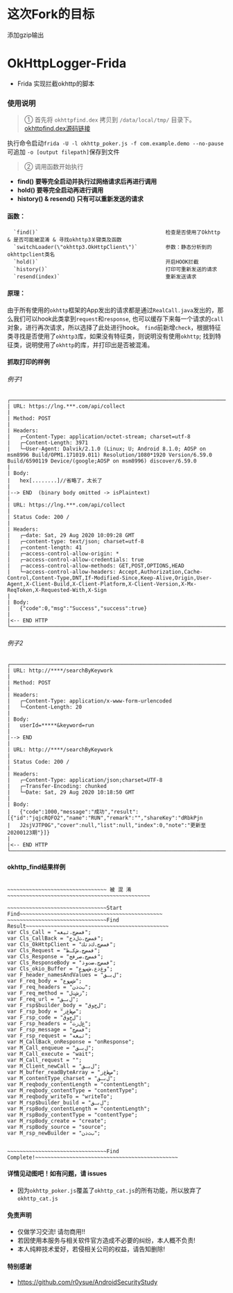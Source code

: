 # 这次Fork的目标
添加gzip输出

# OkHttpLogger-Frida
- Frida 实现拦截okhttp的脚本


### 使用说明

> ①  首先将 `okhttpfind.dex` 拷贝到 `/data/local/tmp/` 目录下。
>  [okhttpfind.dex源码链接](https://github.com/siyujie/okhttp_find)

执行命令启动`frida -U -l okhttp_poker.js -f com.example.demo --no-pause` 可追加 `-o [output filepath]`保存到文件

> ②  调用函数开始执行
-  **find() 要等完全启动并执行过网络请求后再进行调用**
-  **hold() 要等完全启动再进行调用**
-  **history() & resend() 只有可以重新发送的请求**

#### 函数：
```
  `find()`                                         检查是否使用了Okhttp & 是否可能被混淆 & 寻找okhttp3关键类及函数	
  `switchLoader(\"okhttp3.OkHttpClient\")`         参数：静态分析到的okhttpclient类名
  `hold()`                                         开启HOOK拦截
  `history()`                                      打印可重新发送的请求
  `resend(index)`                                  重新发送请求
```

#### 原理：
由于所有使用的`okhttp`框架的App发出的请求都是通过`RealCall.java`发出的，那么我们可以hook此类拿到`request`和`response`,
也可以缓存下来每一个请求的`call`对象，进行再次请求，所以选择了此处进行hook。
`find`前新增`check`，根据特征类寻找是否使用了`okhttp3`库，如果没有特征类，则说明没有使用`okhttp`;
找到特征类，说明使用了`okhttp`的库，并打印出是否被混淆。

#### 抓取打印的样例

###### 例子1
```
┌────────────────────────────────────────────────────────────────────────────────────────────────────────────────────
| URL: https://lng.***.com/api/collect
|
| Method: POST
|
| Headers:
|   ┌─Content-Type: application/octet-stream; charset=utf-8
|   ┌─Content-Length: 3971
|   └─User-Agent: Dalvik/2.1.0 (Linux; U; Android 8.1.0; AOSP on msm8996 Build/OPM1.171019.011) Resolution/1080*1920 Version/6.59.0 Build/6590119 Device/(google;AOSP on msm8996) discover/6.59.0
|
| Body:
|   hex[........]//省略了，太长了
|
|--> END  (binary body omitted -> isPlaintext)
|
| URL: https://lng.***.com/api/collect
|
| Status Code: 200 / 
|
| Headers:
|   ┌─date: Sat, 29 Aug 2020 10:09:28 GMT
|   ┌─content-type: text/json; charset=utf-8
|   ┌─content-length: 41
|   ┌─access-control-allow-origin: *
|   ┌─access-control-allow-credentials: true
|   ┌─access-control-allow-methods: GET,POST,OPTIONS,HEAD
|   └─access-control-allow-headers: Accept,Authorization,Cache-Control,Content-Type,DNT,If-Modified-Since,Keep-Alive,Origin,User-Agent,X-Client-Build,X-Client-Platform,X-Client-Version,X-Mx-ReqToken,X-Requested-With,X-Sign
| 
| Body:
|   {"code":0,"msg":"Success","success":true}
| 
|<-- END HTTP
└────────────────────────────────────────────────────────────────────────────────────────────────────────────────────

```
###### 例子2
```
┌────────────────────────────────────────────────────────────────────────────────────────────────────────────────────
| URL: http://****/searchByKeywork
|
| Method: POST
|                                                                                                                    
| Headers:
|   ┌─Content-Type: application/x-www-form-urlencoded
|   └─Content-Length: 20
|
| Body:
|   userId=*****&keyword=run
|
|--> END 
|
| URL: http://****/searchByKeywork
|
| Status Code: 200 / 
|
| Headers:
|   ┌─Content-Type: application/json;charset=UTF-8
|   ┌─Transfer-Encoding: chunked
|   └─Date: Sat, 29 Aug 2020 10:18:50 GMT
| 
| Body:
|   {"code":1000,"message":"成功","result":[{"id":"jqjcRQFO2","name":"RUN","remark":"","shareKey":"dRbkPjn
|   J2sjVJTP0G","cover":null,"list":null,"index":0,"note":"更新至20200123期"}]}
| 
|<-- END HTTP
└────────────────────────────────────────────────────────────────────────────────────────────────────────────────────

```

#### okhttp_find结果样例

```
 
~~~~~~~~~~~~~~~~~~~~~~~~~~~~~~~~ 被 混 淆 ~~~~~~~~~~~~~~~~~~~~~~~~~~~~~~~~~~~~~~~~~~~~~~

~~~~~~~~~~~~~~~~~~~~~~~~~~~~~~~~Start Find~~~~~~~~~~~~~~~~~~~~~~~~~~~~~~~~~~~~~~~~~~~~~~
~~~~~~~~~~~~~~~~~~~~~~~~~~~~~~~~Find Result~~~~~~~~~~~~~~~~~~~~~~~~~~~~~~~~~~~~~~~~~~~~~~
var Cls_Call = "فمضﺝ.ثيغه";
var Cls_CallBack = "فمضﺝ.ﺙلﺩج";
var Cls_OkHttpClient = "فمضﺝ.ﻙﺫتك";
var Cls_Request = "فمضﺝ.ﺵكـﻅ";
var Cls_Response = "فمضﺝ.صرفج";
var Cls_ResponseBody = "فمضﺝ.ضتﻭذ";
var Cls_okio_Buffer = "ﻭﻍﺫﻉ.ﺵﺱﻭع";
var F_header_namesAndValues = "ﻝبـق";
var F_req_body = "ﺵﺱﻭع";
var F_req_headers = "بﺙذن";
var F_req_method = "ﺯﺵتﻝ";
var F_req_url = "ﻝبـق";
var F_rsp$builder_body = "ﻝجﻭق";
var F_rsp_body = "ﺹﻅﻍز";
var F_rsp_code = "ﻝجﻭق";
var F_rsp_headers = "غﻝزث";
var F_rsp_message = "فمضﺝ";
var F_rsp_request = "ثيغه";
var M_CallBack_onResponse = "onResponse";
var M_Call_enqueue = "ﻝبـق";
var M_Call_execute = "wait";
var M_Call_request = "";
var M_Client_newCall = "ﻝبـق";
var M_buffer_readByteArray = "ﺹﻅﻍز";
var M_contentType_charset = "ﻝبـق";
var M_reqbody_contentLength = "contentLength";
var M_reqbody_contentType = "contentType";
var M_reqbody_writeTo = "writeTo";
var M_rsp$builder_build = "ﻝبـق";
var M_rspBody_contentLength = "contentLength";
var M_rspBody_contentType = "contentType";
var M_rspBody_create = "create";
var M_rspBody_source = "source";
var M_rsp_newBuilder = "بﺙذن";


~~~~~~~~~~~~~~~~~~~~~~~~~~~~~~~~Find Complete!~~~~~~~~~~~~~~~~~~~~~~~~~~~~~~~~~~~~~~~~~~~~~~
```

#### 详情见动图吧！如有问题，请 issues
- 因为`okhttp_poker.js`覆盖了`okhttp_cat.js`的所有功能，所以放弃了`okhttp_cat.js`

#### 免责声明
- 仅做学习交流! 请勿商用!!
- 若因使用本服务与相关软件官方造成不必要的纠纷，本人概不负责!
- 本人纯粹技术爱好，若侵相关公司的权益，请告知删除!
#### 特别感谢
- https://github.com/r0ysue/AndroidSecurityStudy
